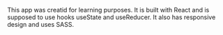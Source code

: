 This app was creatid for learning purposes. It is built with React and is supposed to use hooks useState and useReducer. It also has responsive design and uses SASS.
